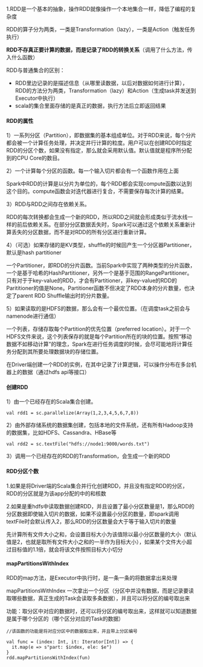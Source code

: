 1.RDD是一个基本的抽象，操作RDD就像操作一个本地集合一样，降低了编程的复杂度

RDD的算子分为两类，一类是Transformation（lazy），一类是Action（触发任务执行）

**RDD不存真正要计算的数据，而是记录了RDD的转换关系**（调用了什么方法，传入什么函数）

RDD与普通集合的区别：
* RDD里边记录的是描述信息（从哪里读数据，以后对数据如何进行计算），RDD的方法分为两类，Transformation（lazy）和Action（生成task并发送到Executor中执行）
* scala的集合里面存储的是真正的数据，执行方法后立即返回结果
#### RDD的属性
 
1）一系列分区（Partition），即数据集的基本组成单位。对于RDD来说，每个分片都会被一个计算任务处理，并决定并行计算的粒度。用户可以在创建RDD时指定RDD的分区个数，如果没有指定，那么就会采用默认值。默认值就是程序所分配到的CPU Core的数目。

2）一个计算每个分区的函数。每一个输入切片都会有一个函数作用在上面

Spark中RDD的计算是以分片为单位的，每个RDD都会实现compute函数以达到这个目的。compute函数会对迭代器进行复合，不需要保存每次计算的结果。

3）RDD与RDD之间存在依赖关系。

RDD的每次转换都会生成一个新的RDD，所以RDD之间就会形成类似于流水线一样的前后依赖关系。在部分分区数据丢失时，Spark可以通过这个依赖关系重新计算丢失的分区数据，而不是对RDD的所有分区进行重新计算。

4）（可选）如果存储的是KV类型，shuffle的时候回产生一个分区器Partitioner，默认是hash partitioner

一个Partitioner，即RDD的分片函数。当前Spark中实现了两种类型的分片函数，一个是基于哈希的HashPartitioner，另外一个是基于范围的RangePartitioner。只有对于于key-value的RDD，才会有Partitioner，非key-value的RDD的Parititioner的值是None。Partitioner函数不但决定了RDD本身的分片数量，也决定了parent RDD Shuffle输出时的分片数量。

5）如果读取的是HDFS的数据，那么会有一个最优位置。（在调度task之前会与namenode进行通信）

一个列表，存储存取每个Partition的优先位置（preferred location）。对于一个HDFS文件来说，这个列表保存的就是每个Partition所在的块的位置。按照“移动数据不如移动计算”的理念，Spark在进行任务调度的时候，会尽可能地将计算任务分配到其所要处理数据块的存储位置。


在Driver端创建一个RDD的实例，在其中记录了计算逻辑，可以操作分布在多台机器上的数据（通过hdfs api等接口）

#### 创建RDD
1）由一个已经存在的Scala集合创建。
```
val rdd1 = sc.parallelize(Array(1,2,3,4,5,6,7,8))
```

2）由外部存储系统的数据集创建，包括本地的文件系统，还有所有Hadoop支持的数据集，比如HDFS、Cassandra、HBase等
```
val rdd2 = sc.textFile("hdfs://node1:9000/words.txt")
```
3）调用一个已经存在的RDD的Transformation，会生成一个新的RDD
#### RDD分区个数
1.如果是将Driver端的Scala集合并行化创建RDD，并且没有指定RDD的分区，RDD的分区就是为该app分配的中的和核数

2.如果是重hdfs中读取数据创建RDD，并且设置了最小分区数量是1，那么RDD的分区数据即使输入切片的数据，如果不设置最小分区的数量，即spark调用textFile时会默认传入2，那么RDD的分区数量会大于等于输入切片的数量
	
先计算所有文件大小之和，会设置目标大小为该值除以最小分区数量的大小（默认值是2，也就是取所有文件大小之和的一半作为目标大小），如果某个文件大小超过目标值的1.1倍，就会将该文件按照目标大小切分
 
#### mapPartitionsWithIndex
RDD的map方法，是Executor中执行时，是一条一条的将数据拿出来处理

mapPartitionsWithIndex 一次拿出一个分区（分区中并没有数据，而是记录要读取哪些数据，真正生成的Task会读取多条数据），并且可以将分区的编号取出来

功能：取分区中对应的数据时，还可以将分区的编号取出来，这样就可以知道数据是属于哪个分区的（哪个区分对应的Task的数据）

	//该函数的功能是将对应分区中的数据取出来，并且带上分区编号
	
    val func = (index: Int, it: Iterator[Int]) => {
      it.map(e => s"part: $index, ele: $e")
    }
	rdd.mapPartitionsWithIndex(fun)
